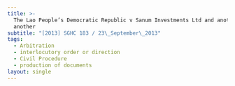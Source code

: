 ```yaml
---
title: >-
  The Lao People’s Democratic Republic v Sanum Investments Ltd and another and
  another
subtitle: "[2013] SGHC 183 / 23\_September\_2013"
tags:
  - Arbitration
  - interlocutory order or direction
  - Civil Procedure
  - production of documents
layout: single
---
```


